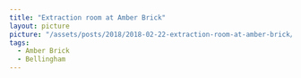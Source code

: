 ```yaml
---
title: "Extraction room at Amber Brick"
layout: picture
picture: "/assets/posts/2018/2018-02-22-extraction-room-at-amber-brick/20180223_051010236_iOS.jpg"
tags:
  - Amber Brick
  - Bellingham
---
```

